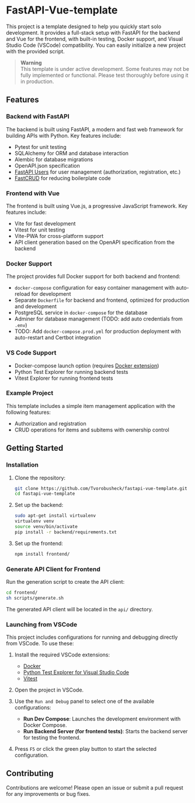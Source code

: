 # FastAPI-Vue-template

This project is a template designed to help you quickly start solo development. It provides a full-stack setup with FastAPI for the backend and Vue for the frontend, with built-in testing, Docker support, and Visual Studio Code (VSCode) compatibility. You can easily initialize a new project with the provided script.

> **Warning**  
> This template is under active development. Some features may not be fully implemented or functional. Please test thoroughly before using it in production.

## Features

### Backend with FastAPI
The backend is built using FastAPI, a modern and fast web framework for building APIs with Python. Key features include:
- Pytest for unit testing
- SQLAlchemy for ORM and database interaction
- Alembic for database migrations
- OpenAPI.json specification
- [FastAPI Users](https://github.com/fastapi-users/fastapi-users) for user management (authorization, registration, etc.)
- [FastCRUD](https://github.com/igorbenav/fastcrud) for reducing boilerplate code

### Frontend with Vue
The frontend is built using Vue.js, a progressive JavaScript framework. Key features include:
- Vite for fast development
- Vitest for unit testing
- Vite-PWA for cross-platform support
- API client generation based on the OpenAPI specification from the backend

### Docker Support
The project provides full Docker support for both backend and frontend:
- `docker-compose` configuration for easy container management with auto-reload for development
- Separate `Dockerfile` for backend and frontend, optimized for production and development
- PostgreSQL service in `docker-compose` for the database
- Adminer for database management (TODO: add auto credentials from `.env`)
- TODO: Add `docker-compose.prod.yml` for production deployment with auto-restart and Certbot integration

### VS Code Support
- Docker-compose launch option (requires [Docker extension](https://marketplace.visualstudio.com/items?itemName=ms-azuretools.vscode-docker))
- Python Test Explorer for running backend tests
- Vitest Explorer for running frontend tests

### Example Project
This template includes a simple item management application with the following features:
- Authorization and registration
- CRUD operations for items and subitems with ownership control

## Getting Started

### Installation

1. Clone the repository:
   ```bash
   git clone https://github.com/Tvorobusheck/fastapi-vue-template.git
   cd fastapi-vue-template
   ```

2. Set up the backend:
   ```bash
   sudo apt-get install virtualenv
   virtualenv venv
   source venv/bin/activate
   pip install -r backend/requirements.txt
   ```

3. Set up the frontend:
   ```bash
   npm install frontend/
   ```

### Generate API Client for Frontend
Run the generation script to create the API client:
```bash
cd frontend/
sh scripts/generate.sh
```

The generated API client will be located in the `api/` directory.

### Launching from VSCode

This project includes configurations for running and debugging directly from VSCode. To use these:

1. Install the required VSCode extensions:
   - [Docker](https://marketplace.visualstudio.com/items?itemName=ms-azuretools.vscode-docker)
   - [Python Test Explorer for Visual Studio Code](https://marketplace.visualstudio.com/items?itemName=LittleFoxTeam.vscode-python-test-adapter)
   - [Vitest](https://marketplace.visualstudio.com/items?itemName=vitest.explorer)

2. Open the project in VSCode.

3. Use the `Run and Debug` panel to select one of the available configurations:
   - **Run Dev Compose**: Launches the development environment with Docker Compose.
   - **Run Backend Server (for frontend tests)**: Starts the backend server for testing the frontend.

4. Press `F5` or click the green play button to start the selected configuration.

## Contributing
Contributions are welcome! Please open an issue or submit a pull request for any improvements or bug fixes.